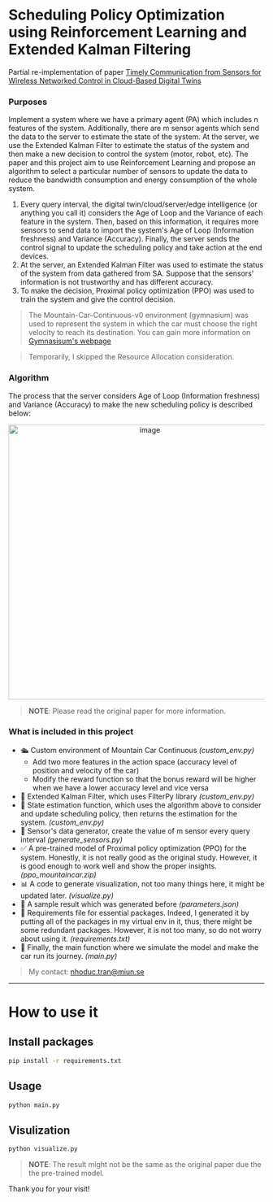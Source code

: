 
# Scheduling Policy Optimization using Reinforcement Learning and Extended Kalman Filtering

Partial re-implementation of paper [Timely Communication from Sensors for Wireless Networked Control in Cloud-Based Digital Twins](https://arxiv.org/abs/2408.10241)

### Purposes

Implement a system where we have a primary agent (PA) which includes n features of the system.
Additionally, there are m sensor agents which send the data to the server to estimate the state of the system.
At the server, we use the Extended Kalman Filter to estimate the status of the system and then make a new decision to control the system (motor, robot, etc).
The paper and this project aim to use Reinforcement Learning and propose an algorithm to select a particular number of sensors to update the data
to reduce the bandwidth consumption and energy consumption of the whole system.

1. Every query interval, the digital twin/cloud/server/edge intelligence (or anything you call it) considers the Age of Loop and the Variance of each feature in the system.
   Then, based on this information, it requires more sensors to send data to import the system's Age of Loop (Information freshness) and Variance (Accuracy).
   Finally, the server sends the control signal to update the  scheduling policy and take action at the end devices.
3. At the server, an Extended Kalman Filter was used to estimate the status of the system from data gathered from SA.
   Suppose that the sensors' information is not trustworthy and has different accuracy.
4. To make the decision, Proximal policy optimization (PPO) was used to train the system and give the control decision.

> The Mountain-Car-Continuous-v0 environment (gymnasium) was used to represent the system in which the car must choose the right velocity to reach its destination.
You can gain more information on [Gymnasisum's webpage](https://gymnasium.farama.org/)

> Temporarily, I skipped the Resource Allocation consideration.

### Algorithm
The process that the server considers Age of Loop (Information freshness) and Variance (Accuracy) to make the new scheduling policy is described below:

<div align="center">
<img width="541" alt="image" src="https://github.com/user-attachments/assets/dc62d4bb-168e-4699-a89c-934aa4bb8a7b" />
</div>


> **NOTE**: Please read the original paper for more information.

### What is included in this project 

- 🛳️ Custom environment of Mountain Car Continuous *(custom_env.py)*
  * Add two more features in the action space (accuracy level of position and velocity of the car)
  * Modify the reward function so that the bonus reward will be higher when we have a lower accuracy level and vice versa
- 🎯 Extended Kalman Filter, which uses FilterPy library *(custom_env.py)*
- 🤖 State estimation function, which uses the algorithm above to consider and update scheduling policy, then returns the estimation for the system. *(custom_env.py)*
- 🔄 Sensor's data generator, create the value of m sensor every query interval *(generate_sensors.py)*
- ✅  A pre-trained model of Proximal policy optimization (PPO) for the system. Honestly, it is not really good as the original study.
  However, it is good enough to work well and show the proper insights. *(ppo_mountaincar.zip)*
- 📊 A code to generate visualization, not too many things here, it might be updated later. *(visualize.py)*
- 🧪 A sample result which was generated before *(parameters.json)*
- 📃 Requirements file for essential packages. Indeed, I generated it by putting all of the packages in my virtual env in it, thus, there might be some redundant packages.
  However, it is not too many, so do not worry about using it. *(requirements.txt)*
- 🤖 Finally, the main function where we simulate the model and make the car run its journey. *(main.py)*

> My contact: nhoduc.tran@miun.se

---
# How to use it

## Install packages

```bash
pip install -r requirements.txt
```

## Usage

```py
python main.py
```

## Visulization

```py
python visualize.py
```

> **NOTE**: The result might not be the same as the original paper due the the pre-trained model.

Thank you for your visit!
